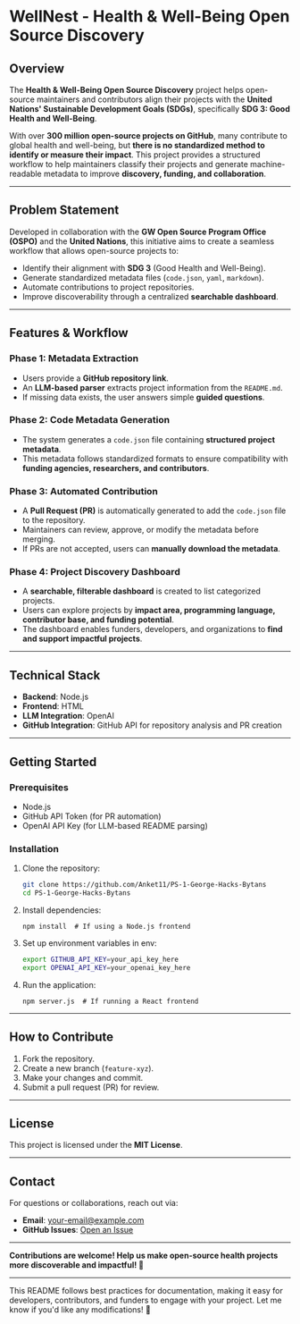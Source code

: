 # **WellNest - Health & Well-Being Open Source Discovery**  

## **Overview**  
The **Health & Well-Being Open Source Discovery** project helps open-source maintainers and contributors align their projects with the **United Nations' Sustainable Development Goals (SDGs)**, specifically **SDG 3: Good Health and Well-Being**.  

With over **300 million open-source projects on GitHub**, many contribute to global health and well-being, but **there is no standardized method to identify or measure their impact**. This project provides a structured workflow to help maintainers classify their projects and generate machine-readable metadata to improve **discovery, funding, and collaboration**.  

---

## **Problem Statement**  
Developed in collaboration with the **GW Open Source Program Office (OSPO)** and the **United Nations**, this initiative aims to create a seamless workflow that allows open-source projects to:  

- Identify their alignment with **SDG 3** (Good Health and Well-Being).  
- Generate standardized metadata files (`code.json`, `yaml`, `markdown`).  
- Automate contributions to project repositories.  
- Improve discoverability through a centralized **searchable dashboard**.  

---

## **Features & Workflow**  

### **Phase 1: Metadata Extraction**  
- Users provide a **GitHub repository link**.  
- An **LLM-based parser** extracts project information from the `README.md`.  
- If missing data exists, the user answers simple **guided questions**.  

### **Phase 2: Code Metadata Generation**  
- The system generates a `code.json` file containing **structured project metadata**.  
- This metadata follows standardized formats to ensure compatibility with **funding agencies, researchers, and contributors**.  

### **Phase 3: Automated Contribution**  
- A **Pull Request (PR)** is automatically generated to add the `code.json` file to the repository.  
- Maintainers can review, approve, or modify the metadata before merging.  
- If PRs are not accepted, users can **manually download the metadata**.  

### **Phase 4: Project Discovery Dashboard**  
- A **searchable, filterable dashboard** is created to list categorized projects.  
- Users can explore projects by **impact area, programming language, contributor base, and funding potential**.  
- The dashboard enables funders, developers, and organizations to **find and support impactful projects**.  

---

## **Technical Stack**  
- **Backend**:  Node.js  
- **Frontend**: HTML
- **LLM Integration**: OpenAI
- **GitHub Integration**: GitHub API for repository analysis and PR creation  

---

## **Getting Started**  

### **Prerequisites**  
- Node.js  
- GitHub API Token (for PR automation)  
- OpenAI API Key (for LLM-based README parsing)  

### **Installation**  
1. Clone the repository:  
   ```bash
   git clone https://github.com/Anket11/PS-1-George-Hacks-Bytans
   cd PS-1-George-Hacks-Bytans
   ```
2. Install dependencies:  
   ```
   npm install  # If using a Node.js frontend
   ```
3. Set up environment variables in env:  
   ```bash
   export GITHUB_API_KEY=your_api_key_here
   export OPENAI_API_KEY=your_openai_key_here
   ```
4. Run the application:  
   ```
   npm server.js  # If running a React frontend
   ```

---

## **How to Contribute**  
1. Fork the repository.  
2. Create a new branch (`feature-xyz`).  
3. Make your changes and commit.  
4. Submit a pull request (PR) for review.  

---

## **License**  
This project is licensed under the **MIT License**.  

---

## **Contact**  
For questions or collaborations, reach out via:  
- **Email**: your-email@example.com  
- **GitHub Issues**: [Open an Issue](https://github.com/your-org/health-os-discovery/issues)  

---

**Contributions are welcome! Help us make open-source health projects more discoverable and impactful! 🚀**  

---

This README follows best practices for documentation, making it easy for developers, contributors, and funders to engage with your project. Let me know if you'd like any modifications! 🚀
